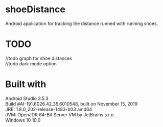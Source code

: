 
# shoeDistance
Android application for tracking the distance runned with running shoes.

# TODO
//todo graph for shoe distances  
//todo dark mode option  


# Built with
Android Studio 3.5.3  
Build #AI-191.8026.42.35.6010548, built on November 15, 2019  
JRE: 1.8.0_202-release-1483-b03 amd64  
JVM: OpenJDK 64-Bit Server VM by JetBrains s.r.o  
Windows 10 10.0   



